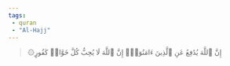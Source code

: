 ```yaml
---
tags: 
 - quran 
 - "Al-Hajj"
---
```


> ۞إِنَّ ٱللَّهَ يُدَٰفِعُ عَنِ ٱلَّذِينَ ءَامَنُوٓاْۗ إِنَّ ٱللَّهَ لَا يُحِبُّ كُلَّ خَوَّانٖ كَفُورٍ
